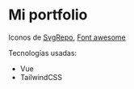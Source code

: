 # Mi portfolio
Iconos de [SvgRepo](https://www.svgrepo.com/), [Font awesome](https://fontawesome.com/)

Tecnologías usadas:
- Vue
- TailwindCSS
